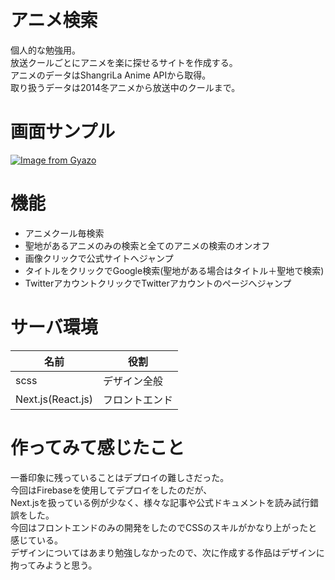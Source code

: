 # アニメ検索
個人的な勉強用。  
放送クールごとにアニメを楽に探せるサイトを作成する。  
アニメのデータはShangriLa Anime APIから取得。  
取り扱うデータは2014冬アニメから放送中のクールまで。  

# 画面サンプル
[![Image from Gyazo](https://i.gyazo.com/92914f010f588272cf740a8f193d68e3.png)](https://gyazo.com/92914f010f588272cf740a8f193d68e3)

# 機能
- アニメクール毎検索
- 聖地があるアニメのみの検索と全てのアニメの検索のオンオフ
- 画像クリックで公式サイトへジャンプ
- タイトルをクリックでGoogle検索(聖地がある場合はタイトル＋聖地で検索)
- TwitterアカウントクリックでTwitterアカウントのページへジャンプ

# サーバ環境
|名前|役割|
|---|---|
|scss|デザイン全般|
|Next.js(React.js)|フロントエンド|

# 作ってみて感じたこと
一番印象に残っていることはデプロイの難しさだった。  
今回はFirebaseを使用してデプロイをしたのだが、  
Next.jsを扱っている例が少なく、様々な記事や公式ドキュメントを読み試行錯誤をした。  
今回はフロントエンドのみの開発をしたのでCSSのスキルがかなり上がったと感じている。  
デザインについてはあまり勉強しなかったので、次に作成する作品はデザインに拘ってみようと思う。  
